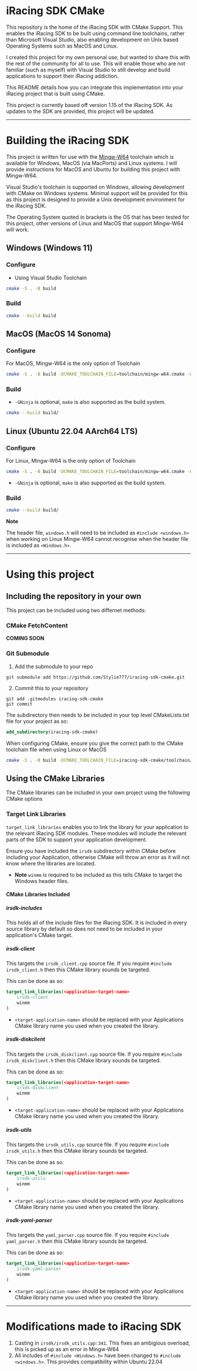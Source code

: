 <!-- Copyright Jack Styles (stylie777) 2023
License: GPL V3 -->

# iRacing SDK CMake

This repository is the home of the iRacing SDK with CMake Support. This enables the iRacing SDK to be built using command line toolchains, rather than Microsoft Visual Studio, also enabling development on Unix based Operating Systems such as MacOS and Linux.

I created this project for my own personal use, but wanted to share this with the rest of the community for all to use. This will enable those who are not familiar (such as myself) with Visual Studio to still develop and build applications to support their iRacing addiction.

This README details how you can integrate this implementation into your iRacing project that is built using CMake.

This project is currently based off version 1.15 of the iRacing SDK. As updates to the SDK are provided, this project will be updated.

****

# Building the iRacing SDK
This project is written for use with the [Mingw-W64][mingw-w64-homepage] toolchain which is available for Windows, MacOS (via MacPorts) and Linux systems. I will provide instructions for MacOS and Ubuntu for building this project with Mingw-W64.

Visual Studio's toolchain is supported on Windows, allowing development with CMake on Windows systems. Minimal support will be provided for this as this project is designed to provide a Unix development environment for the iRacing SDK. 

The Operating System quoted in brackets is the OS that has been tested for this project, other versions of Linux and MacOS that support Mingw-W64 will work.

## Windows (Windows 11)

### Configure

* Using Visual Studio Toolchain
```bash
cmake -S . -B build
```

### Build

```bash
cmake --build build
```

## MacOS (MacOS 14 Sonoma)

### Configure

For MacOS, Mingw-W64 is the only option of Toolchain

```bash
cmake -S . -B build -DCMAKE_TOOLCHAIN_FILE=toolchain/mingw-w64.cmake -GNinja
```
### Build

* `-GNinja` is optional, `make` is also supported as the build system.

```bash
cmake --build build/
```

## Linux (Ubuntu 22.04 AArch64 LTS)

### Configure

For Linux, Mingw-W64 is the only option of Toolchain

```bash
cmake -S . -B build -DCMAKE_TOOLCHAIN_FILE=toolchain/mingw-w64.cmake -GNinja
```

* `-GNinja` is optional, `make` is also supported as the build system.

### Build

```bash
cmake --build build/
```

**Note**

The header file, `windows.h` will need to be included as `#include <windows.h>` when working on Linux  Mingw-W64 cannot recognise when the header file is included as `<Windows.h>`.

****

# Using this project

## Including the repository in your own

This project can be included using two differnet methods:

### CMake FetchContent

**COMING SOON**

### Git Submodule

1. Add the submodule to your repo
```git
git submodule add https://github.com/Stylie777/iracing-sdk-cmake.git
```
2. Commit this to your repository
```git
git add .gitmodules iracing-sdk-cmake
git commit
```

The subdirectory then needs to be included in your top level CMakeLists.txt file for your project as so:
```cmake
add_subdirectory(iracing-sdk-cmake)
```

When configuring CMake, ensure you give the correct path to the CMake toolchain file when using Linux or MacOS
```bash
cmake -S . -B build -DCMAKE_TOOLCHAIN_FILE=iracing-sdk-cmake/toolchain/mingw-w64.cmake -GNinja
```

## Using the CMake Libraries

The CMake libraries can be included in your own project using the following CMake options

### Target Link Libraries

`target_link_libraries` enables you to link the library for your application to the relevant iRacing SDK modules. These modules will include the relevant parts of the SDK to support your application development.

Ensure you have included the `irsdk` subdirectory within CMake before including your Application, otherwise CMake will throw an error as it will not know where the libraries are located.

* **Note** `winmm` is required to be included as this tells CMake to target the Windows header files.

#### CMake Libraries Included

##### irsdk-includes

This holds all of the include files for the iRacing SDK. It is included in every source library by default so does not need to be included in your application's CMake target.

##### irsdk-client

This targets the `irsdk_client.cpp` source file. If you require `#include irsdk_client.h` then this CMake library sounds be targeted.

This can be done as so:
```cmake
target_link_libraries(<application-target-name>
    irsdk-client
    winmm
)
```
* `<target-application-name>` should be replaced with your Applications CMake library name you used when you created the library.

##### irsdk-diskclient

This targets the `irsdk_diskclient.cpp` source file. If you require `#include irsdk_diskclient.h` then this CMake library sounds be targeted.

This can be done as so:
```cmake
target_link_libraries(<application-target-name>
    irsdk-diskclient
    winmm
)
```
* `<target-application-name>` should be replaced with your Applications CMake library name you used when you created the library.

##### irsdk-utils

This targets the `irsdk_utils.cpp` source file. If you require `#include irsdk_utils.h` then this CMake library sounds be targeted.

This can be done as so:
```cmake
target_link_libraries(<application-target-name>
    irsdk-utils
    winmm
)
```
* `<target-application-name>` should be replaced with your Applications CMake library name you used when you created the library.

##### irsdk-yaml-parser

This targets the `yaml_parser.cpp` source file. If you require `#include yaml_parser.h` then this CMake library sounds be targeted.

This can be done as so:
```cmake
target_link_libraries(<application-target-name>
    irsdk-yaml-parser
    winmm
)
```
* `<target-application-name>` should be replaced with your Applications CMake library name you used when you created the library.

****

# Modifications made to iRacing SDK
1. Casting in `irsdk/irsdk_utils.cpp:341`. This fixes an ambigious overload, this is picked up as an error in Mingw-W64
1. All includes of `#include <Windows.h>` have been changed to `#include <windows.h>`. This provides compatibility within Ubuntu 22.04

[mingw-w64-homepage]: https://www.mingw-w64.org
